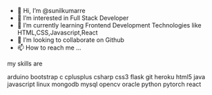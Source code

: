 
- 👋 Hi, I’m @sunilkumarre
- 👀 I’m interested in Full Stack Developer
- 🌱 I’m currently learning Frontend Development Technologies like HTML,CSS,Javascript,React
- 💞️ I’m looking to collaborate on Github
- 📫 How to reach me ...

my skills are 

arduino bootstrap c cplusplus csharp css3 flask git heroku html5 java javascript linux mongodb mysql opencv oracle python pytorch react
